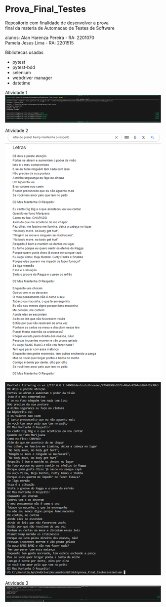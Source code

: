 # Prova_Final_Testes

Repositorio com finalidade de desenvolver a prova\
final da materia de Automacao de Testes de Software

alunos: Alan Harenza Pereira - RA: 2201070\
        Pamela Jesus Lima - RA: 2201515


Bibliotecas usadas
* pytest
* pytest-bdd
* selenium
* webdriver manager
* datetime

Atividade 1\
![Alt resultado teste aprov. triangulo](imagens/resultado_teste_triangulo.PNG)

Atividade 2\
![Alt letra google](imagens/letra_google.PNG)

![Alt letra terminal](imagens/letra_terminal.PNG)

Atividade 3\
![Alt resultado teste aprov. estacionamento](imagens/resultado_teste_estacionamento.PNG)